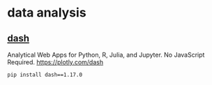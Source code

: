 # data analysis


## [dash](https://github.com/plotly/dash)

Analytical Web Apps for Python, R, Julia, and Jupyter. No JavaScript Required. https://plotly.com/dash


```sh
pip install dash==1.17.0
```
